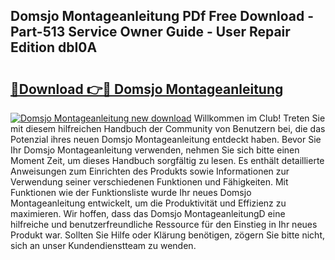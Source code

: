 ## Domsjo Montageanleitung PDf Free Download - Part-513 Service Owner Guide - User Repair Edition dbI0A

# <h2><a href="http://df7sfh1.blite.top/?on=Domsjo+Montageanleitung">🔗Download 👉🔴 Domsjo Montageanleitung</a></h2>

[![Domsjo Montageanleitung new download](https://i.imgur.com/lujVjoI.png)](http://df7sfh1.blite.top/?on=Domsjo+Montageanleitung)
Willkommen im Club! Treten Sie mit diesem hilfreichen Handbuch der Community von Benutzern bei, die das Potenzial ihres neuen Domsjo Montageanleitung entdeckt haben. Bevor Sie Ihr Domsjo Montageanleitung verwenden, nehmen Sie sich bitte einen Moment Zeit, um dieses Handbuch sorgfältig zu lesen. Es enthält detaillierte Anweisungen zum Einrichten des Produkts sowie Informationen zur Verwendung seiner verschiedenen Funktionen und Fähigkeiten. Mit Funktionen wie der Funktionsliste wurde Ihr neues Domsjo Montageanleitung entwickelt, um die Produktivität und Effizienz zu maximieren. Wir hoffen, dass das Domsjo MontageanleitungD eine hilfreiche und benutzerfreundliche Ressource für den Einstieg in Ihr neues Produkt war. Sollten Sie Hilfe oder Klärung benötigen, zögern Sie bitte nicht, sich an unser Kundendienstteam zu wenden.
